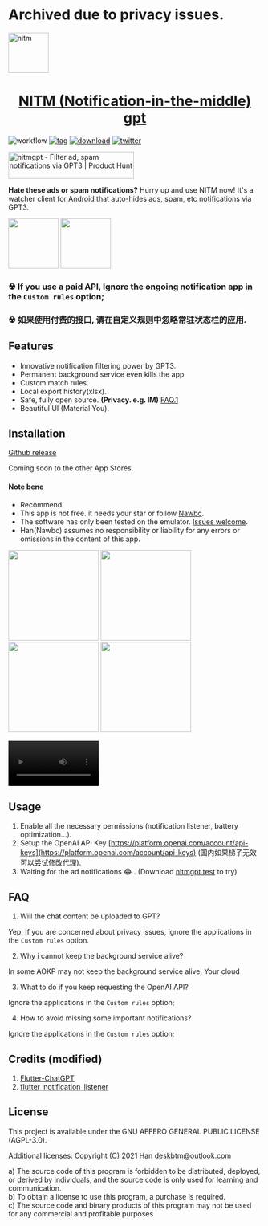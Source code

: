 # Archived due to privacy issues.

<a href="#" target="_blank" rel="noopener noreferrer">
<img width="80" src="https://user-images.githubusercontent.com/45007226/222353001-228d9d09-5984-4c35-8ff7-7783847c7df2.png" alt="nitm" />
</a>


<p align="center">
  <a href="#" target="_blank" rel="noopener noreferrer">
    <h1 align="center">NITM (Notification-in-the-middle) gpt</h1>
  </a>
</p>

![workflow](https://img.shields.io/github/actions/workflow/status/deskbtm/nitmgpt/release.yml?style=flat-square)
[![tag](https://img.shields.io/github/v/tag/deskbtm/nitmgpt?style=flat-square)](https://github.com/deskbtm/nitmgpt/releases)
[![download](https://img.shields.io/github/downloads/deskbtm/nitmgpt/total?style=flat-square)](https://github.com/deskbtm/nitmgpt/releases)
[![twitter](https://img.shields.io/twitter/follow/Deskbtm)](https://twitter.com/Deskbtm)

<a href="https://www.producthunt.com/posts/nitmgpt?utm_source=badge-featured&utm_medium=badge&utm_souce=badge-nitmgpt" target="_blank"><img src="https://api.producthunt.com/widgets/embed-image/v1/featured.svg?post_id=382415&theme=neutral" alt="nitmgpt - Filter&#0032;ad&#0044;&#0032;spam&#0032;notifications&#0032;via&#0032;GPT3 | Product Hunt" style="width: 250px; height: 54px;" width="250" height="54" /></a>


**Hate these ads or spam notifications?** Hurry up and use NITM now! It's a watcher client for Android that auto-hides ads, spam, etc notifications via GPT3.

<img width="100" src="https://user-images.githubusercontent.com/45007226/222633102-5d3efb05-b255-46f9-8309-adfdef00d1bd.jpg"> <img width="100" src="https://user-images.githubusercontent.com/45007226/222633092-c0197a6f-43ea-443d-bed6-c7d6283b3134.jpg">

### ☢ If you use a paid API, **Ignore the ongoing notification app in the `Custom rules` option**;
### ☢ 如果使用付费的接口, 请在自定义规则中忽略常驻状态栏的应用.

## Features

- Innovative notification filtering power by GPT3.
- Permanent background service even kills the app.
- Custom match rules.
- Local export history(xlsx).
- Safe, fully open source. **(Privacy. e.g. IM)** [FAQ.1](#faq)
- Beautiful UI (Material You).

## Installation

[Github release](https://github.com/deskbtm/nitmgpt/releases/latest)

Coming soon to the other App Stores.

#### Note bene
 - Recommend 
 - This app is not free. it needs your star or follow [Nawbc](https://github.com/Nawbc).  
 - The software has only been tested on the emulator. [Issues welcome](https://github.com/deskbtm/nitmgpt/issues).
 - Han(Nawbc) assumes no responsibility or liability for any errors or omissions in the content of this app.  

<img width="180" src="https://user-images.githubusercontent.com/45007226/222633025-6bdd46c3-c191-4734-95b7-64297489c3c9.png"> <img width="180" src="https://user-images.githubusercontent.com/45007226/222633037-aeeef267-f384-45d1-a1b4-787aa5363242.png"> <img width="180" src="https://user-images.githubusercontent.com/45007226/222633030-336037ee-a661-483b-83c4-631245cf8ed6.png"> <img width="180" src="https://user-images.githubusercontent.com/45007226/222633035-2699123c-773a-4111-8bdb-03f5560b91eb.png">


<video width="180" src="https://user-images.githubusercontent.com/45007226/222894017-c08c5a4e-fa9f-4985-99d8-3cd3850fa188.mp4" controls="true" preload="true">
</video>

## Usage

1. Enable all the necessary permissions (notification listener, battery optimization...).
3. Setup the OpenAI API Key [https://platform.openai.com/account/api-keys](https://platform.openai.com/account/api-keys) (国内如果梯子无效可以尝试修改代理).
2. Waiting for the ad notifications 😂 . (Download [nitmgpt test](https://github.com/deskbtm/nitmgpt_test/releases/latest) to try)

## FAQ

1. Will the chat content be uploaded to GPT? 

Yep. If you are concerned about privacy issues, ignore the applications in the `Custom rules` option.

2. Why i cannot keep the background service alive?

In some AOKP may not keep the background service alive, Your cloud

3. What to do if you keep requesting the OpenAI API?

Ignore the applications in the `Custom rules` option;

4. How to avoid missing some important notifications?

Ignore the applications in the `Custom rules` option;


## Credits (modified)
1. [Flutter-ChatGPT](https://github.com/redevRx/Flutter-ChatGPT)
2. [flutter_notification_listener](https://github.com/jiusanzhou/flutter_notification_listener)


## License

This project is available under the GNU AFFERO GENERAL PUBLIC LICENSE (AGPL-3.0).

Additional licenses:
Copyright (C) 2021 Han <deskbtm@outlook.com>

a) The source code of this program is forbidden to be distributed, deployed, or derived by individuals, and the source code is only used for learning and communication.  
b) To obtain a license to use this program, a purchase is required.  
c) The source code and binary products of this program may not be used for any commercial and profitable purposes  

